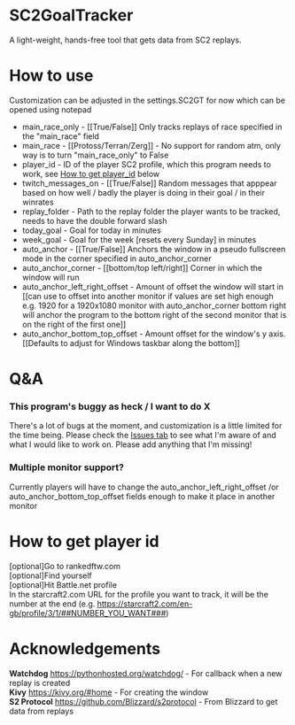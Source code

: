 # SC2GoalTracker
A light-weight, hands-free tool that gets data from SC2 replays.

# How to use
Customization can be adjusted in the settings.SC2GT for now which can be opened using notepad
* main_race_only - [[True/False]] Only tracks replays of race specified in the "main_race" field
* main_race - [[Protoss/Terran/Zerg]] - No support for random atm, only way is to turn "main_race_only" to False
* player_id - ID of the player SC2 profile, which this program needs to work, see [How to get player_id](https://github.com/SC2GoalTracker/SC2GoalTracker/blob/master/README.md#How-to-get-player-id) below
* twitch_messages_on - [[True/False]] Random messages that apppear based on how well / badly the player is doing in their goal / in their winrates
* replay_folder - Path to the replay folder the player wants to be tracked, needs to have the double forward slash
* today_goal - Goal for today in minutes
* week_goal - Goal for the week [resets every Sunday] in minutes
* auto_anchor - [[True/False]] Anchors the window in a pseudo fullscreen mode in the corner specified in auto_anchor_corner
* auto_anchor_corner - [[bottom/top left/right]] Corner in which the window will run
* auto_anchor_left_right_offset - Amount of offset the window will start in [[can use to offset into another monitor if values are set high enough e.g. 1920 for a 1920x1080 monitor with auto_anchor_corner bottom right will anchor the program to the bottom right of the second monitor that is on the right of the first one]]
* auto_anchor_bottom_top_offset - Amount offset for the window's y axis. [[Defaults to adjust for Windows taskbar along the bottom]]

# Q&A
### This program's buggy as heck / I want to do X  
There's a lot of bugs at the moment, and customization is a little limited for the time being. Please check the [Issues tab](https://github.com/SC2GoalTracker/SC2GoalTracker/issues) to see what I'm aware of and what I would like to work on. Please add anything that I'm missing!  

### Multiple monitor support?  
Currently players will have to change the auto_anchor_left_right_offset /or auto_anchor_bottom_top_offset fields enough to make it place in another monitor

# How to get player id
[optional]Go to rankedftw.com   
[optional]Find yourself  
[optional]Hit Battle.net profile  
In the starcraft2.com URL for the profile you want to track, it will be the number at the end
(e.g. https://starcraft2.com/en-gb/profile/3/1/##NUMBER_YOU_WANT###)

# Acknowledgements
**Watchdog** https://pythonhosted.org/watchdog/ - For callback when a new replay is created  
**Kivy** https://kivy.org/#home - For creating the window  
**S2 Protocol** https://github.com/Blizzard/s2protocol - From Blizzard to get data from replays  
